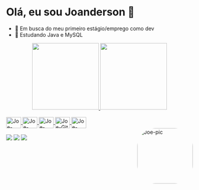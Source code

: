 # Olá, eu sou Joanderson 👋

- 🔭 Em busca do meu primeiro estágio/emprego como dev
- 🌱 Estudando Java e MySQL

<div align="center">
  <a href="https://github.com/joefs0">
  <img height="180em" src="https://github-readme-stats.vercel.app/api?username=joefs0&show_icons=true&theme=dark&include_all_commits=true&count_private=true"/>
  <img height="180em" src="https://github-readme-stats.vercel.app/api/top-langs/?username=joefs0&layout=compact&langs_count=7&theme=dark"/>
</div>


<div style="display: inline_block"><br>
  <img align="center" alt="Joe-Java" height="30" width="40" src="https://cdn.jsdelivr.net/gh/devicons/devicon/icons/java/java-original.svg">
  <img align="center" alt="Joe-MySQL" height="30" width="40" src="https://cdn.jsdelivr.net/gh/devicons/devicon/icons/mysql/mysql-original-wordmark.svg">
  <img align="center" alt="Joe-Linux" height="30" width="40" src="https://cdn.jsdelivr.net/gh/devicons/devicon/icons/linux/linux-original.svg">
  <img align="center" alt="Joe-Git" height="30" width="40" src="https://cdn.jsdelivr.net/gh/devicons/devicon/icons/git/git-original.svg">
  <img align="center" alt="Joe-Android" height="30" width="40" src="https://cdn.jsdelivr.net/gh/devicons/devicon/icons/android/android-original.svg">
</div>
<img align="right" alt="Joe-pic" height="150" style="border-radius:50px;" src="https://i.pinimg.com/originals/df/b2/f7/dfb2f73b7aae41844e03a67a4e874bc3.gif">

<div style="display: inline_block"><br>
 <a href = "mailto:joefs_0@outlook.com"><img src="https://img.shields.io/badge/Microsoft_Outlook-0078D4?style=for-the-badge&logo=microsoft-outlook&logoColor=white" target="_blank"></a>
  <a href="https://www.linkedin.com/in/joanderson-feliciano-352419217" target="_blank"><img src="https://img.shields.io/badge/-LinkedIn-%230077B5?style=for-the-badge&logo=linkedin&logoColor=white" target="_blank"></a>
  <a href ="mailto:joandersonbaka@gmail.com"><img src="https://img.shields.io/badge/Gmail-D14836?style=for-the-badge&logo=gmail&logoColor=white" target="_blank"></a>
 
</div>
